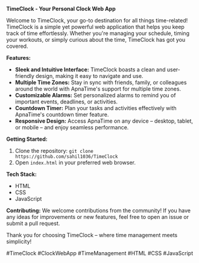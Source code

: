 **TimeClock - Your Personal Clock Web App**

Welcome to TimeClock, your go-to destination for all things time-related! TimeClock is a simple yet powerful web application that helps you keep track of time effortlessly. Whether you're managing your schedule, timing your workouts, or simply curious about the time, TimeClock has got you covered.

**Features:**
- **Sleek and Intuitive Interface:** TimeClock boasts a clean and user-friendly design, making it easy to navigate and use.
- **Multiple Time Zones:** Stay in sync with friends, family, or colleagues around the world with ApnaTime's support for multiple time zones.
- **Customizable Alarms:** Set personalized alarms to remind you of important events, deadlines, or activities.
- **Countdown Timer:** Plan your tasks and activities effectively with ApnaTime's countdown timer feature.
- **Responsive Design:** Access ApnaTime on any device – desktop, tablet, or mobile – and enjoy seamless performance.

**Getting Started:**
1. Clone the repository: `git clone https://github.com/sahil1036/TimeClock`
2. Open `index.html` in your preferred web browser.

**Tech Stack:**
- HTML
- CSS
- JavaScript

**Contributing:**
We welcome contributions from the community! If you have any ideas for improvements or new features, feel free to open an issue or submit a pull request.

Thank you for choosing TimeClock – where time management meets simplicity!

#TimeClock #ClockWebApp #TimeManagement #HTML #CSS #JavaScript
